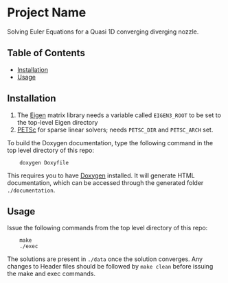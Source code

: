 # Project Name

Solving Euler Equations for a Quasi 1D converging diverging nozzle. 

## Table of Contents

- [Installation](#installation)
- [Usage](#usage)


## Installation

1. The [Eigen](http://eigen.tuxfamily.org/index.php?title=Main_Page) matrix library needs a variable called `EIGEN3_ROOT` to be set to the top-level Eigen directory
2. [PETSc](http://www.mcs.anl.gov/petsc/) for sparse linear solvers; needs `PETSC_DIR` and `PETSC_ARCH` set.

To build the Doxygen documentation, type the following command in the top level directory of this repo:

		doxygen Doxyfile

This requires you to have [Doxygen](http://www.stack.nl/~dimitri/doxygen/index.html) installed. It will generate HTML documentation, which can be accessed through the generated folder `./documentation`.
## Usage

Issue the following commands from the top level directory of this repo: 

        make
        ./exec

The solutions are present in `./data` once the solution converges. Any changes to Header files should be followed by `make clean` before issuing the make and exec commands. 


